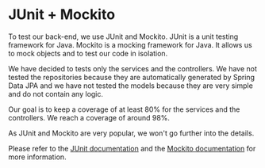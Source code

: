 # JUnit + Mockito

To test our back-end, we use JUnit and Mockito. JUnit is a unit testing framework for Java. Mockito is a mocking framework for Java. It allows us to mock objects and to test our code in isolation.

We have decided to tests only the services and the controllers. We have not tested the repositories because they are automatically generated by Spring Data JPA and we have not tested the models because they are very simple and do not contain any logic.

Our goal is to keep a coverage of at least 80% for the services and the controllers. We reach a coverage of around 98%.

As JUnit and Mockito are very popular, we won't go further into the details.

Please refer to the [JUnit documentation](https://junit.org/junit5/docs/current/user-guide/) and the [Mockito documentation](https://javadoc.io/doc/org.mockito/mockito-core/latest/org/mockito/Mockito.html) for more information.